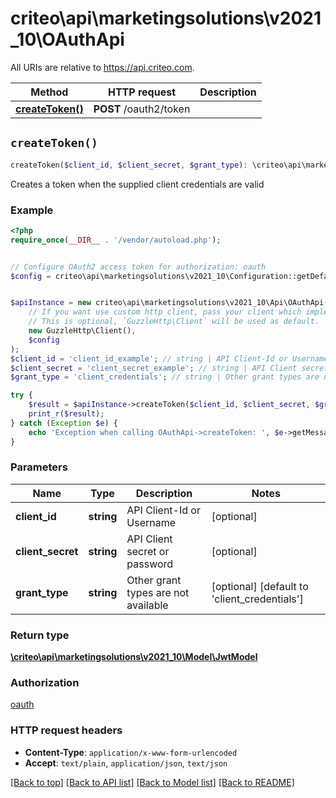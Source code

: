 # criteo\api\marketingsolutions\v2021_10\OAuthApi

All URIs are relative to https://api.criteo.com.

Method | HTTP request | Description
------------- | ------------- | -------------
[**createToken()**](OAuthApi.md#createToken) | **POST** /oauth2/token | 


## `createToken()`

```php
createToken($client_id, $client_secret, $grant_type): \criteo\api\marketingsolutions\v2021_10\Model\JwtModel
```



Creates a token when the supplied client credentials are valid

### Example

```php
<?php
require_once(__DIR__ . '/vendor/autoload.php');


// Configure OAuth2 access token for authorization: oauth
$config = criteo\api\marketingsolutions\v2021_10\Configuration::getDefaultConfiguration()->setAccessToken('YOUR_ACCESS_TOKEN');


$apiInstance = new criteo\api\marketingsolutions\v2021_10\Api\OAuthApi(
    // If you want use custom http client, pass your client which implements `GuzzleHttp\ClientInterface`.
    // This is optional, `GuzzleHttp\Client` will be used as default.
    new GuzzleHttp\Client(),
    $config
);
$client_id = 'client_id_example'; // string | API Client-Id or Username
$client_secret = 'client_secret_example'; // string | API Client secret or password
$grant_type = 'client_credentials'; // string | Other grant types are not available

try {
    $result = $apiInstance->createToken($client_id, $client_secret, $grant_type);
    print_r($result);
} catch (Exception $e) {
    echo 'Exception when calling OAuthApi->createToken: ', $e->getMessage(), PHP_EOL;
}
```

### Parameters

Name | Type | Description  | Notes
------------- | ------------- | ------------- | -------------
 **client_id** | **string**| API Client-Id or Username | [optional]
 **client_secret** | **string**| API Client secret or password | [optional]
 **grant_type** | **string**| Other grant types are not available | [optional] [default to &#39;client_credentials&#39;]

### Return type

[**\criteo\api\marketingsolutions\v2021_10\Model\JwtModel**](../Model/JwtModel.md)

### Authorization

[oauth](../../README.md#oauth)

### HTTP request headers

- **Content-Type**: `application/x-www-form-urlencoded`
- **Accept**: `text/plain`, `application/json`, `text/json`

[[Back to top]](#) [[Back to API list]](../../README.md#endpoints)
[[Back to Model list]](../../README.md#models)
[[Back to README]](../../README.md)
